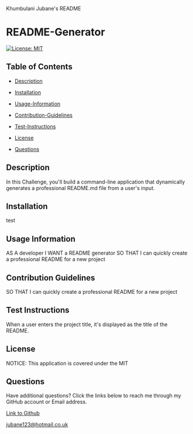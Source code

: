 Khumbulani Jubane's README

 # README-Generator

[![License: MIT](https://img.shields.io/badge/License-MIT-yellow.svg)](https://opensource.org/licenses/MIT)

## Table of Contents

 * [Description](#description)

 * [Installation](#installation)

 * [Usage-Information](#usage-information)

 * [Contribution-Guidelines](#contribution-guidelines)

 * [Test-Instructions](#test-instructions)

 * [License](#license)

 * [Questions](#questions)

## Description

In this Challenge, you'll build a command-line application that dynamically generates a professional README.md file from a user's input.

## Installation

test

## Usage Information

AS A developer I WANT a README generator
SO THAT I can quickly create a professional README for a new project

## Contribution Guidelines

SO THAT I can quickly create a professional README for a new project

## Test Instructions

When a user enters the project title, it's displayed as the title of the README.

## License

NOTICE: This application is covered under the MIT

## Questions

Have additional questions? Click the links below to reach me through my GitHub account or Email address.

[Link to Github](https://github.com/khumbulani9/ES6-Node.js-Professional-README-Generator)

<a href="mailto:jubane123@hotmail.co.uk">jubane123@hotmail.co.uk</a>

